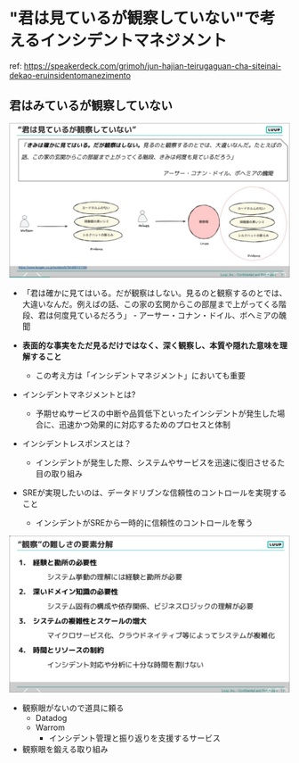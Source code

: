 # "君は見ているが観察していない"で考えるインシデントマネジメント

ref: <https://speakerdeck.com/grimoh/jun-hajian-teirugaguan-cha-siteinai-dekao-eruinsidentomanezimento>

## 君はみているが観察していない

![alt text](<assets/CleanShot 2024-11-11 at 20.15.54@2x.png>)

- 「君は確かに見てはいる。だが観察はしない。見るのと観察するのとでは、大違いなんだ。例えばの話、この家の玄関からこの部屋まで上がってくる階段、君は何度見ているだろう」 - アーサー・コナン・ドイル、ボヘミアの醜聞
- **表面的な事実をただ見るだけではなく、深く観察し、本質や隠れた意味を理解すること**
  - この考え方は「インシデントマネジメント」においても重要
- インシデントマネジメントとは?
  - 予期せぬサービスの中断や品質低下といったインシデントが発生した場合に、迅速かつ効果的に対応するためのプロセスと体制
- インシデントレスポンスとは？
  - インシデントが発生した際、システムやサービスを迅速に復旧させるた目の取り組み

- SREが実現したいのは、データドリブンな信頼性のコントロールを実現すること
  - インシデントがSREから一時的に信頼性のコントロールを奪う

![alt text](<assets/CleanShot 2024-11-11 at 20.24.41@2x.png>)

- 観察眼がないので道具に頼る
  - Datadog
  - Warrom
    - インシデント管理と振り返りを支援するサービス
- 観察眼を鍛える取り組み
